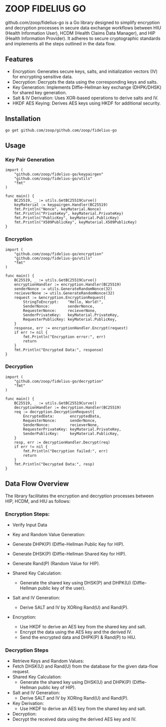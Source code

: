 # ZOOP FIDELIUS GO
github.com/zoop/fidelius-go is a Go library designed to simplify encryption and decryption processes in secure data exchange workflows between HIU (Health Information User), HCDM (Health Claims Data Manager), and HIP (Health Information Provider). It adheres to secure cryptographic standards and implements all the steps outlined in the data flow.

## Features
- Encryption: Generates secure keys, salts, and initialization vectors (IV) for encrypting sensitive data.
- Decryption: Decrypts the data using the corresponding keys and salts.
- Key Generation: Implements Diffie-Hellman key exchange (DHPK/DHSK) for shared key generation.
- Salt & IV Derivation: Uses XOR-based operations to derive salts and IV.
- HKDF AES Keying: Derives AES keys using HKDF for additional security.

## Installation

```
go get github.com/zoop/github.com/zoop/fidelius-go
```

## Usage
### Key Pair Generation
```
import (
    "github.com/zoop/fidelius-go/keypairgen"
    "github.com/zoop/fidelius-go/utils"
    "fmt"
)

func main() {
    BC25519, _ := utils.GetBC25519Curve()
    keyMaterial := keypairgen.Handler(BC25519)
    fmt.Println("Nonce", keyMaterial.Nonce)
	fmt.Println("PrivateKey", keyMaterial.PrivateKey)
	fmt.Println("PublicKey", keyMaterial.PublicKey)
	fmt.Println("X509PublicKey", keyMaterial.X509PublicKey)
}
```

### Encryption
```
import (
    "github.com/zoop/fidelius-go/encryption"
    "github.com/zoop/fidelius-go/utils"
    "fmt"
)

func main() {
    BC25519, _ := utils.GetBC25519Curve()
    encryptionHandler := encryption.Handler(BC25519)
    senderNonce := utils.GenerateRandomNonce(32)
    recieverNone := utils.GenerateRandomNonce(32)
    request := &encryption.EncryptionRequest{
        StringToEncrypt:    "Hello, World!",
        SenderNonce:        senderNonce,
        RequesterNonce:     recieverNone,
        SenderPrivateKey:   keyMaterial.PrivateKey,
        RequesterPublicKey: keyMaterial.PublicKey,
    }
    response, err := encryptionHandler.Encrypt(request)
    if err != nil {
        fmt.Println("Encryption error:", err)
        return
    }
    fmt.Println("Encrypted Data:", response)
}
```

### Decryption
```
import (
	"github.com/zoop/fidelius-go/decryption"
    "fmt"
)

func main() {
    BC25519, _ := utils.GetBC25519Curve()
    decryptionHandler := decryption.Handler(BC25519)
	req := decryption.DecryptionRequest{
		EncryptedData:       encryptedData,
		RequesterNonce:      senderNonce,
		SenderNonce:         recieverNone,
		RequesterPrivateKey: keyMaterial.PrivateKey,
		SenderPublicKey:     keyMaterial.PublicKey,
	}
	resp, err := decryptionHandler.Decrypt(req)
	if err != nil {
		fmt.Println("Decryption failed:", err)
		return
	}
	fmt.Println("Decrypted Data:", resp)
}
```

## Data Flow Overview
The library facilitates the encryption and decryption processes between HIP, HCDM, and HIU as follows:

### Encryption Steps:
- Verify Input Data
- Key and Random Value Generation:
- Generate DHPK(P) (Diffie-Hellman Public Key for HIP).
- Generate DHSK(P) (Diffie-Hellman Shared Key for HIP).
- Generate Rand(P) (Random Value for HIP).
- Shared Key Calculation:
    - Generate the shared key using DHSK(P) and DHPK(U) (Diffie-Hellman public key of the user).
- Salt and IV Generation:
    - Derive SALT and IV by XORing Rand(U) and Rand(P).

- Encryption:
    - Use HKDF to derive an AES key from the shared key and salt.
    - Encrypt the data using the AES key and the derived IV.
    - Send the encrypted data and DHPK(P) & Rand(P) to HIU.

### Decryption Steps
- Retrieve Keys and Random Values:
- Fetch DHSK(U) and Rand(U) from the database for the given data-flow request.
- Shared Key Calculation:
    - Generate the shared key using DHSK(U) and DHPK(P) (Diffie-Hellman public key of HIP).
- Salt and IV Generation:
    - Derive SALT and IV by XORing Rand(U) and Rand(P).
- Key Derivation:
    - Use HKDF to derive an AES key from the shared key and salt.
- Decryption:
- Decrypt the received data using the derived AES key and IV.
